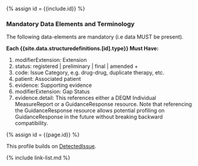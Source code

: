 {% assign id = {{include.id}} %}
<!--Begin Generated Intro Tag (DO NOT REMOVE)-->
### Mandatory Data Elements and Terminology
The following data-elements are mandatory (i.e data MUST be present).

**Each {{site.data.structuredefinitions.[id].type}} Must Have:**
1. modifierExtension: Extension
2. status: registered \| preliminary \| final \| amended +
3. code: Issue Category, e.g. drug-drug, duplicate therapy, etc.
4. patient: Associated patient
5. evidence: Supporting evidence
6. modifierExtension: Gap Status
7. evidence.detail: This references either a DEQM Individual MeasureReport or a GuidanceResponse resource. Note that referencing the GuidanceResponse resource allows potential profiling on GuidanceResponse in the future without breaking backward compatibility.

<!--End Generated Intro (DO NOT REMOVE)-->



{% assign id = {{page.id}} %}


This profile builds on [DetectedIssue](https://www.hl7.org/fhir/detectedissue.html).

<!--
Each {{site.data.structuredefinitions.[id].type}} *should* have ([Must Support](guidance.html#must-support)):

1. References to
-->

<!-- ### Examples-->


{% include link-list.md %}
